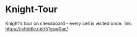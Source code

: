 # Knight-Tour
Knight's tour on chessboard - every cell is visited once. 
link: https://jsfiddle.net/51gsw0ac/
